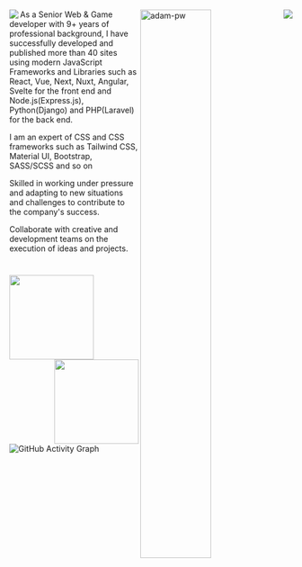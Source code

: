 <h1 align="center">
  <img align="left" src="https://visitor-badge.laobi.icu/badge?page_id=DarlingUUi.DarlingUUi" />
  <img align="right" src="https://img.shields.io/github/followers/DarlingUUi?label=Follow&style=social" />
</h1>

<p><img align="right" width="50%" src="https://github.com/Adam-pw/Adam-pw/blob/main/animation_500_kxa883sd.gif" alt="adam-pw" /></p>

<p>As a Senior Web & Game developer with 9+ years of professional background, I have successfully developed and published more than 40 sites using modern JavaScript Frameworks and Libraries such as React, Vue, Next, Nuxt, Angular, Svelte for the front end and Node.js(Express.js), Python(Django) and PHP(Laravel) for the back end.</p>
<p>I am an expert of CSS and CSS frameworks such as Tailwind CSS, Material UI, Bootstrap, SASS/SCSS and so on</p>
<p>Skilled in working under pressure and adapting to new situations and challenges to contribute to the company's success.</p>
<p>Collaborate with creative and development teams on the execution of ideas and projects.</p>

<h1 align="center"></h1>
<div>
<img align="left" height="150px" src="https://github-readme-stats.vercel.app/api?username=DarlingUUi&show_icons=true&theme=gotham&count_private=true" />
<img align="right" height="150px" src="https://github-readme-stats.vercel.app/api/top-langs/?username=DarlingUUi&layout=compact&theme=gotham&count_private=true" /> 
<img height="150px" />
</div>

![GitHub Activity Graph](https://activity-graph.herokuapp.com/graph?username=DarlingUUi&bg_color=000000&color=edffff&line=00ffff&point=ffffff&area=true&hide_border=true&radius=11)
